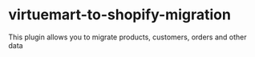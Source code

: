 # virtuemart-to-shopify-migration
This plugin allows you to migrate products, customers, orders and other data
